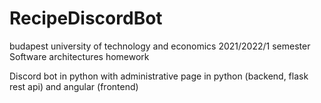 # RecipeDiscordBot

budapest university of technology and economics 2021/2022/1 semester
Software architectures homework

Discord bot in python with administrative page in python (backend, flask rest api) and angular (frontend)
